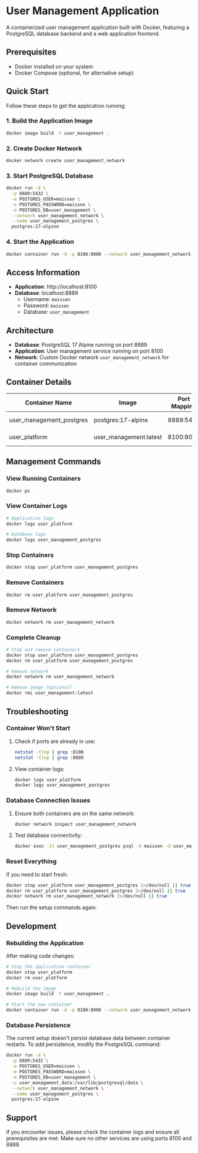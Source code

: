 # User Management Application

A containerized user management application built with Docker, featuring a PostgreSQL database backend and a web application frontend.

## Prerequisites

- Docker installed on your system
- Docker Compose (optional, for alternative setup)

## Quick Start

Follow these steps to get the application running:

### 1. Build the Application Image

```bash
docker image build -t user_management .
```

### 2. Create Docker Network

```bash
docker network create user_management_network
```

### 3. Start PostgreSQL Database

```bash
docker run -d \
  -p 8889:5432 \
  -e POSTGRES_USER=maissen \
  -e POSTGRES_PASSWORD=maissen \
  -e POSTGRES_DB=user_management \
  --network user_management_network \
  --name user_management_postgres \
  postgres:17-alpine
```

### 4. Start the Application

```bash
docker container run -d -p 8100:8000 --network user_management_network --name user_platform user_management:latest
```

## Access Information

- **Application**: http://localhost:8100
- **Database**: localhost:8889
  - Username: `maissen`
  - Password: `maissen`
  - Database: `user_management`

## Architecture

- **Database**: PostgreSQL 17 Alpine running on port 8889
- **Application**: User management service running on port 8100
- **Network**: Custom Docker network `user_management_network` for container communication

## Container Details

| Container Name | Image | Port Mapping | Purpose |
|----------------|-------|--------------|---------|
| user_management_postgres | postgres:17-alpine | 8889:5432 | Database server |
| user_platform | user_management:latest | 8100:8000 | Web application |

## Management Commands

### View Running Containers
```bash
docker ps
```

### View Container Logs
```bash
# Application logs
docker logs user_platform

# Database logs
docker logs user_management_postgres
```

### Stop Containers
```bash
docker stop user_platform user_management_postgres
```

### Remove Containers
```bash
docker rm user_platform user_management_postgres
```

### Remove Network
```bash
docker network rm user_management_network
```

### Complete Cleanup
```bash
# Stop and remove containers
docker stop user_platform user_management_postgres
docker rm user_platform user_management_postgres

# Remove network
docker network rm user_management_network

# Remove image (optional)
docker rmi user_management:latest
```

## Troubleshooting

### Container Won't Start
1. Check if ports are already in use:
   ```bash
   netstat -tlnp | grep :8100
   netstat -tlnp | grep :8889
   ```

2. View container logs:
   ```bash
   docker logs user_platform
   docker logs user_management_postgres
   ```

### Database Connection Issues
1. Ensure both containers are on the same network:
   ```bash
   docker network inspect user_management_network
   ```

2. Test database connectivity:
   ```bash
   docker exec -it user_management_postgres psql -U maissen -d user_management
   ```

### Reset Everything
If you need to start fresh:
```bash
docker stop user_platform user_management_postgres 2>/dev/null || true
docker rm user_platform user_management_postgres 2>/dev/null || true
docker network rm user_management_network 2>/dev/null || true
```

Then run the setup commands again.

## Development

### Rebuilding the Application
After making code changes:
```bash
# Stop the application container
docker stop user_platform
docker rm user_platform

# Rebuild the image
docker image build -t user_management .

# Start the new container
docker container run -d -p 8100:8000 --network user_management_network --name user_platform user_management:latest
```

### Database Persistence
The current setup doesn't persist database data between container restarts. To add persistence, modify the PostgreSQL command:

```bash
docker run -d \
  -p 8889:5432 \
  -e POSTGRES_USER=maissen \
  -e POSTGRES_PASSWORD=maissen \
  -e POSTGRES_DB=user_management \
  -v user_management_data:/var/lib/postgresql/data \
  --network user_management_network \
  --name user_management_postgres \
  postgres:17-alpine
```

## Support

If you encounter issues, please check the container logs and ensure all prerequisites are met. Make sure no other services are using ports 8100 and 8889.